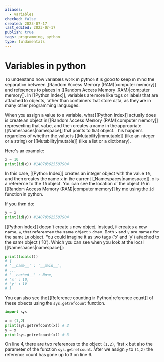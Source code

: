 ```yaml
---
aliases:
  - variables
checked: false
created: 2023-07-17
last_edited: 2023-07-17
publish: true
tags: programming, python
type: fundamentals
---
```

# Variables in python

To understand how variables work in python it is good to keep in mind the separation between [[Random Access Memory (RAM)|computer memory]] and references to places in [[Random Access Memory (RAM)|computer memory]]. In [[Python Index]], variables are more like tags or labels that are attached to objects, rather than containers that store data, as they are in many other programming languages.

When you assign a value to a variable, what [[Python Index]] actually does is create an object in [[Random Access Memory (RAM)|computer memory]] representing that value, and then creates a name in the appropriate [[Namespaces|namespace]] that points to that object. This happens regardless of whether the value is [[Mutability|immutable]] (like an integer or a string) or [[Mutability|mutable]] (like a list or a dictionary).

Here's an example:

```python
x = 10
print(id(x)) #140703625587904
```

In this case, [[Python Index]] creates an integer object with the value `10`, and then creates the name `x` in the current [[Namespaces|namespace]].  `x` is a reference to the `10` object. You can see the location of the object `10` in [[Random Access Memory (RAM)|computer memory]] by me using the `id` function in python.

If you then do:

```python
y = x
print(id(y)) #140703625587904
```

[[Python Index]] doesn't create a new object. Instead, it creates a new name, `y`, that references the same object `x` does. Both `x` and `y` are names for the same `10` object. You could imagine it as two tags ('x' and 'y') attached to the same object ('10'). Which you can see when you look at the local [[Namespaces|namespace]]:

```python
print(locals())
# {
# '__name__' : '__main__',
# ...
# '__cached__' : None,
# 'x' : 10,
# 'y' : 10
# }
```

You can also see the [[Reference counting in Python|reference count]] of these objects using the `sys.getrefcount` function.

```python
import sys

x = (1,2)
print(sys.getrefcount(x)) # 2
y = x
print(sys.getrefcount(x)) # 3
```

On line 4, there are two references to the object `(1,2)`, first `x` but also the parameter of the function `sys.getrefcount`. After we assign `y`  to `(1,2)` the reference count has gone up to 3 on line 6.
